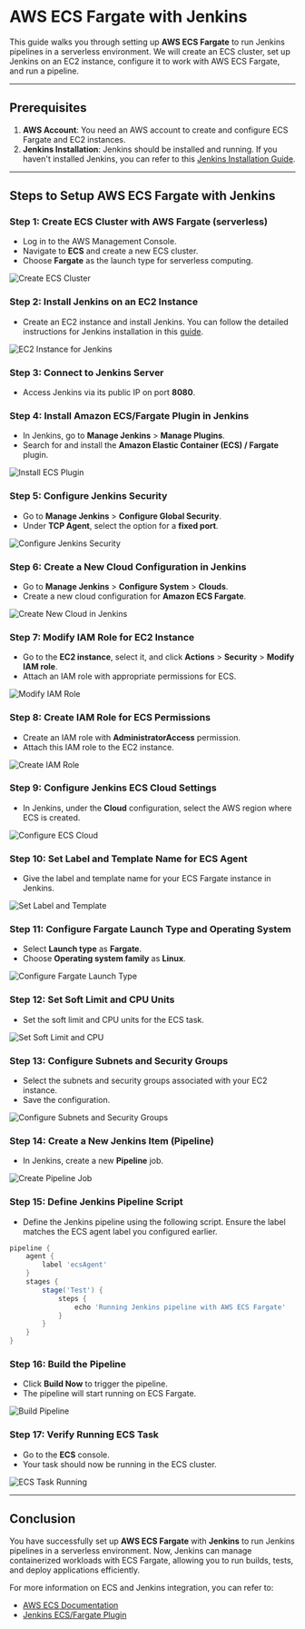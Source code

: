 # AWS ECS Fargate with Jenkins

This guide walks you through setting up **AWS ECS Fargate** to run Jenkins pipelines in a serverless environment. We will create an ECS cluster, set up Jenkins on an EC2 instance, configure it to work with AWS ECS Fargate, and run a pipeline.

---

## Prerequisites

1. **AWS Account**: You need an AWS account to create and configure ECS Fargate and EC2 instances.
2. **Jenkins Installation**: Jenkins should be installed and running. If you haven't installed Jenkins, you can refer to this [Jenkins Installation Guide](https://github.com/Aamantamboli/Jenkins/tree/main/Jenkins%20Installation).

---

## Steps to Setup AWS ECS Fargate with Jenkins

### Step 1: Create ECS Cluster with AWS Fargate (serverless)

- Log in to the AWS Management Console.
- Navigate to **ECS** and create a new ECS cluster.
- Choose **Fargate** as the launch type for serverless computing.

![Create ECS Cluster](https://github.com/user-attachments/assets/42d62f49-0931-4a77-bddc-6418e5a171c7)

### Step 2: Install Jenkins on an EC2 Instance

- Create an EC2 instance and install Jenkins. You can follow the detailed instructions for Jenkins installation in this [guide](https://github.com/Aamantamboli/Jenkins/tree/main/Jenkins%20Installation).

![EC2 Instance for Jenkins](https://github.com/user-attachments/assets/a16073b1-b972-4edc-a2b7-40e0529e8814)

### Step 3: Connect to Jenkins Server

- Access Jenkins via its public IP on port **8080**.

### Step 4: Install Amazon ECS/Fargate Plugin in Jenkins

- In Jenkins, go to **Manage Jenkins** > **Manage Plugins**.
- Search for and install the **Amazon Elastic Container (ECS) / Fargate** plugin.

![Install ECS Plugin](https://github.com/user-attachments/assets/b0ad425a-d430-48cc-b735-3257e0d3668f)

### Step 5: Configure Jenkins Security

- Go to **Manage Jenkins** > **Configure Global Security**.
- Under **TCP Agent**, select the option for a **fixed port**.

![Configure Jenkins Security](https://github.com/user-attachments/assets/443fc21c-3961-464f-864b-e290978bda66)

### Step 6: Create a New Cloud Configuration in Jenkins

- Go to **Manage Jenkins** > **Configure System** > **Clouds**.
- Create a new cloud configuration for **Amazon ECS Fargate**.

![Create New Cloud in Jenkins](https://github.com/user-attachments/assets/fcafb548-3f1b-40f6-a198-d3676532c1c9)

### Step 7: Modify IAM Role for EC2 Instance

- Go to the **EC2 instance**, select it, and click **Actions** > **Security** > **Modify IAM role**.
- Attach an IAM role with appropriate permissions for ECS.

![Modify IAM Role](https://github.com/user-attachments/assets/53f185b9-7f71-46ac-9aba-d822d1b17581)

### Step 8: Create IAM Role for ECS Permissions

- Create an IAM role with **AdministratorAccess** permission.
- Attach this IAM role to the EC2 instance.

![Create IAM Role](https://github.com/user-attachments/assets/f4ccc1d8-a437-47a2-9e86-55c4e80abe59)

### Step 9: Configure Jenkins ECS Cloud Settings

- In Jenkins, under the **Cloud** configuration, select the AWS region where ECS is created.

![Configure ECS Cloud](https://github.com/user-attachments/assets/8d8507fc-c8c5-41ce-aa15-7ee3d9f339d3)

### Step 10: Set Label and Template Name for ECS Agent

- Give the label and template name for your ECS Fargate instance in Jenkins.

![Set Label and Template](https://github.com/user-attachments/assets/2f791b5b-5fbd-432b-9b43-8e5b26038ed8)

### Step 11: Configure Fargate Launch Type and Operating System

- Select **Launch type** as **Fargate**.
- Choose **Operating system family** as **Linux**.

![Configure Fargate Launch Type](https://github.com/user-attachments/assets/808ac193-2616-4f41-876b-e7143db7247a)

### Step 12: Set Soft Limit and CPU Units

- Set the soft limit and CPU units for the ECS task.

![Set Soft Limit and CPU](https://github.com/user-attachments/assets/229f86ce-d71f-4d12-ab6e-3047a89745ce)

### Step 13: Configure Subnets and Security Groups

- Select the subnets and security groups associated with your EC2 instance.
- Save the configuration.

![Configure Subnets and Security Groups](https://github.com/user-attachments/assets/29ec8a53-42d9-48b1-bd6c-c8e577799e89)

### Step 14: Create a New Jenkins Item (Pipeline)

- In Jenkins, create a new **Pipeline** job.

![Create Pipeline Job](https://github.com/user-attachments/assets/23a667de-9e74-4ca4-af9c-97f6eeea25e1)

### Step 15: Define Jenkins Pipeline Script

- Define the Jenkins pipeline using the following script. Ensure the label matches the ECS agent label you configured earlier.

```groovy
pipeline {
    agent {
        label 'ecsAgent'
    }
    stages {
        stage('Test') {
            steps {
                echo 'Running Jenkins pipeline with AWS ECS Fargate'
            }
        }
    }
}
```

### Step 16: Build the Pipeline

- Click **Build Now** to trigger the pipeline.
- The pipeline will start running on ECS Fargate.

![Build Pipeline](https://github.com/user-attachments/assets/007aa0f1-04cc-48d7-bae8-6a6d80b44e50)

### Step 17: Verify Running ECS Task

- Go to the **ECS** console.
- Your task should now be running in the ECS cluster.

![ECS Task Running](https://github.com/user-attachments/assets/80f6acf5-98b0-40cd-8b87-c2f9606fb9fe)

---

## Conclusion

You have successfully set up **AWS ECS Fargate** with **Jenkins** to run Jenkins pipelines in a serverless environment. Now, Jenkins can manage containerized workloads with ECS Fargate, allowing you to run builds, tests, and deploy applications efficiently.

For more information on ECS and Jenkins integration, you can refer to:
- [AWS ECS Documentation](https://docs.aws.amazon.com/ecs/latest/userguide/what-is-fargate.html)
- [Jenkins ECS/Fargate Plugin](https://plugins.jenkins.io/ecs-fargate/)
